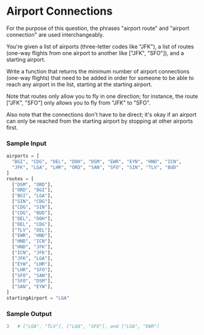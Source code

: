 # Airport Connections

For the purpose of this question, the phrases "airport route" and "airport connection" are used interchangeably.

You're given a list of airports (three-letter codes like "JFK"), a list of routes (one-way flights from one airport to another like ["JFK", "SFO"]), and a starting airport.

Write a function that returns the minimum number of airport connections (one-way flights) that need to be added in order for someone to be able to reach any airport in the list, starting at the starting airport.

Note that routes only allow you to fly in one direction; for instance, the route ["JFK", "SFO"] only allows you to fly from "JFK" to "SFO".

Also note that the connections don't have to be direct; it's okay if an airport can only be reached from the starting airport by stopping at other airports first.

### Sample Input

```python
airports = [
  "BGI", "CDG", "DEL", "DOH", "DSM", "EWR", "EYN", "HND", "ICN",
  "JFK", "LGA", "LHR", "ORD", "SAN", "SFO", "SIN", "TLV", "BUD"
]
routes = [
  ["DSM", "ORD"],
  ["ORD", "BGI"],
  ["BGI", "LGA"],
  ["SIN", "CDG"],
  ["CDG", "SIN"],
  ["CDG", "BUD"],
  ["DEL", "DOH"],
  ["DEL", "CDG"],
  ["TLV", "DEL"],
  ["EWR", "HND"],
  ["HND", "ICN"],
  ["HND", "JFK"],
  ["ICN", "JFK"],
  ["JFK", "LGA"],
  ["EYW", "LHR"],
  ["LHR", "SFO"],
  ["SFO", "SAN"],
  ["SFO", "DSM"],
  ["SAN", "EYW"],
]
startingAirport = "LGA"
```

### Sample Output

```python
3   # ["LGA", "TLV"], ["LGA", "SFO"], and ["LGA", "EWR"]
```
